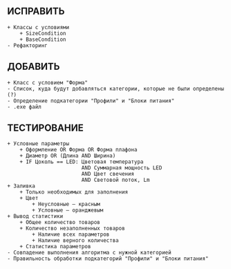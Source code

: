 ## ИСПРАВИТЬ
    + Классы с условиями
        + SizeCondition
        + BaseCondition
    - Рефакторинг

## ДОБАВИТЬ
    + Класс с условием "Форма"
    - Список, куда будут добавляться категории, которые не были определены (?)
    - Определение подкатегории "Профили" и "Блоки питания"
    - .exe файл

## ТЕСТИРОВАНИЕ
    + Условные параметры
        + Оформление OR Форма OR Форма плафона
        + Диаметр OR (Длина AND Ширина)
        + IF Цоколь == LED: Цветовая температура
                            AND Суммарная мощность LED
                            AND Цвет свечения
                            AND Световой поток, Lm
    + Заливка
        + Только необходимых для заполнения
        + Цвет
            + Неусловные — красным
            + Условные — оранджевым
    + Вывод статистики
        + Общее количество товаров
        + Количество незаполненных товаров
            + Наличие всех параметров
            + Наличие верного количества
        + Статистика параметров
    - Совпадение выполнения алгоритма с нужной категорией
    - Правильность обработки подкатегорий "Профили" и "Блоки питания"